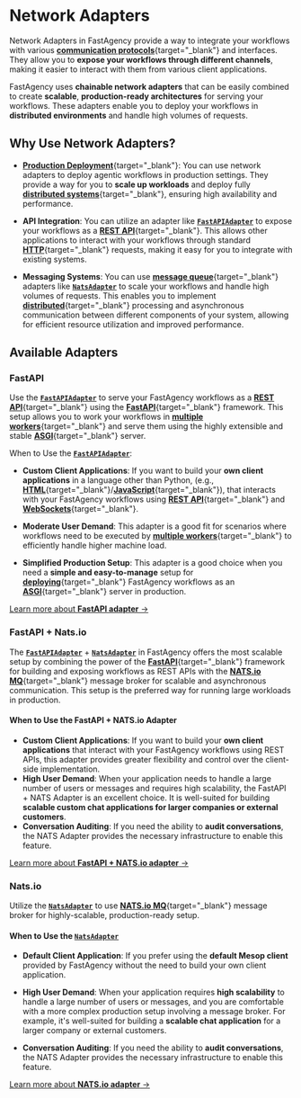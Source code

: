 # Network Adapters

Network Adapters in FastAgency provide a way to integrate your workflows with various [**communication protocols**](https://en.wikipedia.org/wiki/Communication_protocol){target="_blank"} and interfaces. They allow you to **expose your workflows through different channels**, making it easier to interact with them from various client applications.

FastAgency uses **chainable network adapters** that can be easily combined to create **scalable**, **production-ready architectures** for serving your workflows. These adapters enable you to deploy your workflows in **distributed environments** and handle high volumes of requests.

## Why Use Network Adapters?

- [**Production Deployment**](https://fastapi.tiangolo.com/deployment){target="_blank"}: You can use network adapters to deploy agentic workflows in production settings. They provide a way for you to **scale up workloads** and deploy fully [**distributed systems**](https://en.wikipedia.org/wiki/Distributed_computing){target="_blank"}, ensuring high availability and performance.
- **API Integration**: You can utilize an adapter like [**`FastAPIAdapter`**](../../api/fastagency/adapters/fastapi/FastAPIAdapter.md) to expose your workflows as a [**REST API**](https://en.wikipedia.org/wiki/REST){target="_blank"}. This allows other applications to interact with your workflows through standard [**HTTP**](https://en.wikipedia.org/wiki/HTTP){target="_blank"} requests, making it easy for you to integrate with existing systems.

- **Messaging Systems**: You can use [**message queue**](https://en.wikipedia.org/wiki/Message_queue){target="_blank"} adapters like [**`NatsAdapter`**](../../api/fastagency/adapters/nats/NatsAdapter.md) to scale your workflows and handle high volumes of requests. This enables you to implement [**distributed**](https://en.wikipedia.org/wiki/Distributed_computing){target="_blank"} processing and asynchronous communication between different components of your system, allowing for efficient resource utilization and improved performance.

## Available Adapters

### FastAPI

Use the [**`FastAPIAdapter`**](../../api/fastagency/adapters/fastapi/FastAPIAdapter.md) to serve your FastAgency workflows as a [**REST API**](https://en.wikipedia.org/wiki/REST){target="_blank"} using the [**FastAPI**](https://fastapi.tiangolo.com/){target="_blank"} framework. This setup allows you to work your workflows in [**multiple workers**](https://fastapi.tiangolo.com/deployment/server-workers/){target="_blank"} and serve them using the highly extensible and stable [**ASGI**](https://asgi.readthedocs.io/en/latest/){target="_blank"} server.

When to Use the [**`FastAPIAdapter`**](../../../api/fastagency/adapters/fastapi/FastAPIAdapter.md):

- **Custom Client Applications**: If you want to build your **own client applications** in a language other than Python, (e.g., [**HTML**](https://en.wikipedia.org/wiki/HTML){target="_blank"}/[**JavaScript**](https://en.wikipedia.org/wiki/JavaScript){target="_blank"}), that interacts with your FastAgency workflows using [**REST API**](https://en.wikipedia.org/wiki/REST){target="_blank"} and [**WebSockets**](https://en.wikipedia.org/wiki/WebSocket){target="_blank"}.

- **Moderate User Demand**: This adapter is a good fit for scenarios where workflows need to be executed by [**multiple workers**](https://fastapi.tiangolo.com/deployment/server-workers/){target="_blank"} to efficiently handle higher machine load.

- **Simplified Production Setup**: This adapter is a good choice when you need a **simple and easy-to-manage** setup for [**deploying**](https://fastapi.tiangolo.com/deployment/){target="_blank"} FastAgency workflows as an [**ASGI**](https://asgi.readthedocs.io/en/latest/){target="_blank"} server in production.


[Learn more about **FastAPI adapter** →](./fastapi/index.md)

### FastAPI + Nats.io

The [**`FastAPIAdapter`**](../../api/fastagency/adapters/fastapi/FastAPIAdapter.md) + [**`NatsAdapter`**](../../api/fastagency/adapters/nats/NatsAdapter.md) in FastAgency offers the most scalable setup by combining the power of the [**FastAPI**](https://fastapi.tiangolo.com/){target="_blank"} framework for building and exposing workflows as REST APIs with the [**NATS.io MQ**](https://nats.io/){target="_blank"} message broker for scalable and asynchronous communication. This setup is the preferred way for running large workloads in production.

#### When to Use the FastAPI + NATS.io Adapter

- **Custom Client Applications**: If you want to build your **own client applications** that interact with your FastAgency workflows using REST APIs, this adapter provides greater flexibility and control over the client-side implementation.
- **High User Demand**: When your application needs to handle a large number of users or messages and requires high scalability, the FastAPI + NATS Adapter is an excellent choice. It is well-suited for building **scalable custom chat applications for larger companies or external customers**.
- **Conversation Auditing**: If you need the ability to **audit conversations**, the NATS Adapter provides the necessary infrastructure to enable this feature.

[Learn more about **FastAPI + NATS.io adapter** →](./fastapi_nats/index.md)

### Nats.io

Utilize the [**`NatsAdapter`**](../../api/fastagency/adapters/nats/NatsAdapter.md) to use [**NATS.io MQ**](https://nats.io/){target="_blank"} message broker for highly-scalable, production-ready setup.

#### When to Use the [**`NatsAdapter`**](../../api/fastagency/adapters/nats/NatsAdapter.md)

- **Default Client Application**: If you prefer using the **default Mesop client** provided by FastAgency without the need to build your own client application.

- **High User Demand**: When your application requires **high scalability** to handle a large number of users or messages, and you are comfortable with a more complex production setup involving a message broker. For example, it's well-suited for building a **scalable chat application** for a larger company or external customers.

- **Conversation Auditing**: If you need the ability to **audit conversations**, the NATS Adapter provides the necessary infrastructure to enable this feature.


[Learn more about **NATS.io adapter** →](./nats/index.md)
